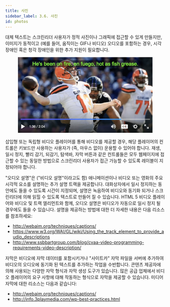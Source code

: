 ```yaml
---
title: 사진
sidebar_label: 3.6. 사진
id: photos
---
```


대체 텍스트는 스크린리더 사용자가 정적 사진이나 그래픽에 접근할 수 있게 만들지만, 이미지가 동적이고 (예를 들어, 움직이는 GIF나 비디오) 오디오를 포함하는 경우, 시각 장애인 혹은 청각 장애인을 위한 추가 지원이 필요합니다.

<figure>
  <img src="/img/captions.png" alt="Captions displayed over video screen
  shot" />
</figure>

삽입형 또는 독립형 비디오 플레이어를 통해 비디오를 제공할 경우, 해당 플레이어의 컨트롤은 키보드만 사용하는 사용자가 (즉, 마우스 없이) 운용할 수 있어야 합니다. 재생, 일시 정지, 빨리 감기, 되감기, 탐색바, 자막 버튼과 같은 컨트롤들은 모두 웹페이지에 접근할 수 있는 동일한 방법으로 스크린리더 사용자가 접근 가능할 수 있도록 레이블이 지정되어야 합니다.

"오디오 설명"은 ("비디오 설명"이라고도 함) 애니메이션이나 비디오 또는 영화의 주요 시각적 요소를 설명하는 추가 설명 트랙을 제공합니다. 대화상자에서 일시 정지하는 동안에도 들을 수 있도록 시간이 지정되며, 설명은 녹음하여 비디오와 동기화 되거나 스크린리더에 의해 읽힐 수 있도록 텍스트로 만들어 질 수 있습니다. HTML 5 비디오 플레이어와 비디오 및 트랙 엘리먼트와 함께, 오디오 설명은 비디오가 자동으로 일시 정지 될 경우에도 들을 수 있습니다. 설명을 제공하는 방법에 대한 더 자세한 내용은 다음 리소스를 참조하세요:

- <http://webaim.org/techniques/captions/>
- <https://www.w3.org/WAI/GL/wiki/Using_the_track_element_to_provide_audio_descriptions>
- <http://www.ssbbartgroup.com/blog/cvaa-video-programming-requirements-video-description/>

자막은 비디오에 자막 데이터를 포함시키거나 "사이트카" 자막 파일을 서버에 추가하여 비디오의 오디오에 동기화 된 텍스트를 추가하는 작업을 수반합니다. 콘텐츠 제공자에 의해 사용되는 다양한 자막 형식과 자막 생성 도구가 있습니다. 많은 공급 업체에서 비디오 플레이어의 요구 사항에 대해 작동하는 형식으로 자막을 제공할 수 있습니다. 미디어 자막에 대한 리소스는 다음과 같습니다:

- <http://webaim.org/techniques/captions/>
- <http://info.3playmedia.com/wp-best-practices.html>
